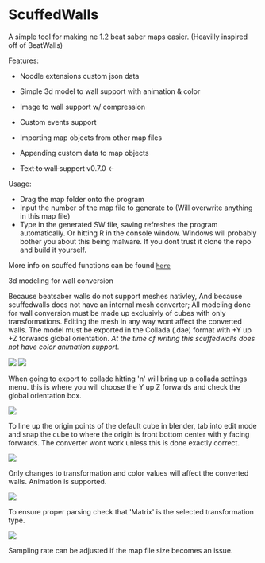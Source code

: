 # ScuffedWalls
A simple tool for making ne 1.2 beat saber maps easier. (Heavilly inspired off of BeatWalls)

Features:
 - Noodle extensions custom json data
 - Simple 3d model to wall support with animation & color
 - Image to wall support w/ compression
 - Custom events support
 - Importing map objects from other map files
 - Appending custom data to map objects

- ~~Text to wall support~~ v0.7.0 <-
 
 Usage:
  - Drag the map folder onto the program
  - Input the number of the map file to generate to (Will overwrite anything in this map file)
  - Type in the generated SW file, saving refreshes the program automatically. Or hitting R in the console window.
Windows will probably bother you about this being malware. If you dont trust it clone the repo and build it yourself.
  
More info on scuffed functions can be found [`here`](https://github.com/thelightdesigner/ScuffedWalls/blob/main/Functions.md)

3d modeling for wall conversion

Because beatsaber walls do not support meshes nativley, And because scuffedwalls does not have an internal mesh converter; All modeling done for wall conversion must be made up exclusivly of cubes with only transformations. Editing the mesh in any way wont affect the converted walls. The model must be exported in the Collada (.dae) format with +Y up +Z forwards global orientation. *At the time of writing this scuffedwalls does not have color animation support.*

![](https://github.com/thelightdesigner/ScuffedWalls/blob/main/Readme/text%20examlpe.gif)
![](https://github.com/thelightdesigner/ScuffedWalls/blob/main/Readme/text%20examp.gif)

When going to export to collade hitting 'n' will bring up a collada settings menu. this is where you will choose the Y up Z forwards and check the global orientation box.

![](https://github.com/thelightdesigner/ScuffedWalls/blob/main/Readme/global%20or.jpg)

To line up the origin points of the default cube in blender, tab into edit mode and snap the cube to where the origin is front bottom center with y facing forwards. The converter wont work unless this is done exactly correct.

![](https://github.com/thelightdesigner/ScuffedWalls/blob/main/Readme/cube.jpg)

Only changes to transformation and color values will affect the converted walls. Animation is supported.

![](https://github.com/thelightdesigner/ScuffedWalls/blob/main/Readme/transformation.jpg)

To ensure proper parsing check that 'Matrix' is the selected transformation type.

![](https://github.com/thelightdesigner/ScuffedWalls/blob/main/Readme/animation.jpg)

Sampling rate can be adjusted if the map file size becomes an issue.

